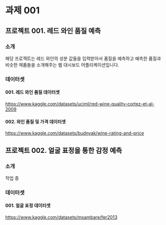 # 과제 001

## 프로젝트 001. 레드 와인 품질 예측

### 소개

해당 프로젝트는 레드 와인의 성분 값들을 입력받아서 품질을 예측하고
예측한 품질과 비슷한 제품들을 소개해주는 웹 대시보드 어플리케이션입니다.

### 데이터셋

#### 001. 레드 와인 품질 데이터셋
https://www.kaggle.com/datasets/uciml/red-wine-quality-cortez-et-al-2009

#### 002. 와인 품질 및 가격 데이터셋
https://www.kaggle.com/datasets/budnyak/wine-rating-and-price

## 프로젝트 002. 얼굴 표정을 통한 감정 예측

### 소개

작업 중

### 데이터셋

#### 001. 얼굴 표정 데이터셋
https://www.kaggle.com/datasets/msambare/fer2013